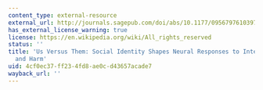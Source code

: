 ```yaml
---
content_type: external-resource
external_url: http://journals.sagepub.com/doi/abs/10.1177/0956797610397667
has_external_license_warning: true
license: https://en.wikipedia.org/wiki/All_rights_reserved
status: ''
title: 'Us Versus Them: Social Identity Shapes Neural Responses to Intergroup Competition
  and Harm'
uid: 4cf0ec37-ff23-4fd8-ae0c-d43657acade7
wayback_url: ''
---
```

